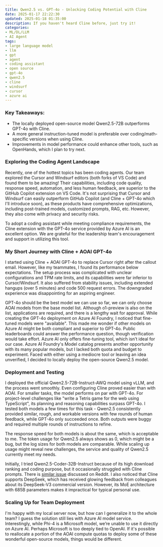```yaml
---
title: Qwen2.5 vs. GPT-4o - Unlocking Coding Potential with Cline
date: 2025-01-17 22:22:30
updated: 2025-01-18 01:35:00
description: If you haven't heard Cline before, just try it!
categories:
- ML/DL/LLM
- AI Agent
tags:
- large language model
- llm
- gpt
- agent
- coding assistant
- open source
- gpt-4o
- qwen2.5
- cline
- windsurf
- cursor
- azure ai
---
```


### Key Takeaways:

- The locally deployed open-source model Qwen2.5-72B outperforms GPT-4o with Cline.
- A more general instruction-tuned model is preferable over coding/math-specific versions when using Cline.
- Improvements in model performance could enhance other tools, such as OpenHands, which I plan to try next.

### Exploring the Coding Agent Landscape

Recently, one of the hottest topics has been coding agents. Our team explored the Cursor and Windsurf editors (both forks of VS Code) and found them to be amazing! Their capabilities, including code quality, response speed, automation, and less human feedback, are superior to the GitHub Copilot extension on VS Code. It's not surprising that Cursor and Windsurf can easily outperform GitHub Copilot (and Cline + GPT-4o which I'll introduce soon), as these products have comprehensive optimizations, including post-trained models, customized prompts, RAG, etc. However, they also come with privacy and security risks.

To adopt a coding assistant while meeting compliance requirements, the Cline extension with the GPT-4o service provided by Azure AI is an excellent option. We are grateful for the leadership team's encouragement and support in utilizing this tool.

### My Short Journey with Cline + AOAI GPT-4o

I started using Cline + AOAI GPT-4o to replace Cursor right after the callout email. However, like my teammates, I found its performance below expectations. The setup process was complicated with unclear configurations and TPM rate limits, and its capabilities were far inferior to Cursor/Windsurf. It also suffered from stability issues, including extended hangups (over 5 minutes) and code 500 request errors. The downgraded experience was disappointing for an aspiring engineer.

GPT-4o should be the best model we can use so far, we can only choose AOAI models from the base model list. Although o1-preview is also on the list, applications are required, and there is a lengthy wait for approval. While creating the GPT-4o deployment on Azure AI Foundry, I noticed that fine-tuned models were "available". This made me wonder if other models on Azure AI might be both compliant and superior to GPT-4o. Public leaderboards could answer the performance question, though verification would take effort. Azure AI only offers fine-tuning tool, which isn't ideal for our case. Azure AI Foundry's Model catalog presents another opportunity with its many popular models, but I lacked both quota and budget to experiment. Faced with either using a mediocre tool or leaving an idea unverified, I decided to locally deploy the open-source Qwen2.5 model.

### Deployment and Testing

I deployed the official Qwen2.5-72B-Instruct-AWQ model using vLLM, and the process went smoothly. Even configuring Cline proved easier than with AOAI. For smaller tasks, the model performs on par with GPT-4o. For project-level challenges like "write a Tetris game for the web using TypeScript", its planning and reasoning capabilities surpass GPT-4o. I tested both models a few times for this task - Qwen2.5 consistently provided similar, rough, and workable versions with few rounds of human feedback, while GPT-4o only succeeded once. Both outputs were buggy and required multiple rounds of instructions to refine.

The response speed for both models is about the same, which is acceptable to me. The token usage for Qwen2.5 always shows as 0, which might be a bug, but the log sizes for both models are comparable. While scaling up usage might reveal new challenges, the service and quality of Qwen2.5 currently meet my needs.

Initially, I tried Qwen2.5-Coder-32B-Instruct because of its high download ranking and coding purpose, but it occasionally struggled with Cline prompts. There is [similar issue](https://www.reddit.com/r/LocalLLaMA/comments/1gpqhgu/qwen_25_32b_coder_doesnt_handle_the_cline_prompt/) discussed on Reddit. I also noticed that Cline supports DeepSeek, which has received glowing feedback from colleagues about its DeepSeek-V3 commercial version. However, its MoE architecture with 685B parameters makes it impractical for typical personal use.

### Scaling Up for Team Deployment

I'm happy with my local server now, but how can I generalize it to the whole team? I guess the solution still lies with Azure AI model service. Interestingly, while Phi-4 is a Microsoft model, we’re unable to use it directly on Azure AI. Perhaps Microsoft is too deeply tied to OpenAI. If it's possible to reallocate a portion of the AOAI compute quotas to deploy some of these wonderful open-source models, things would be different.
